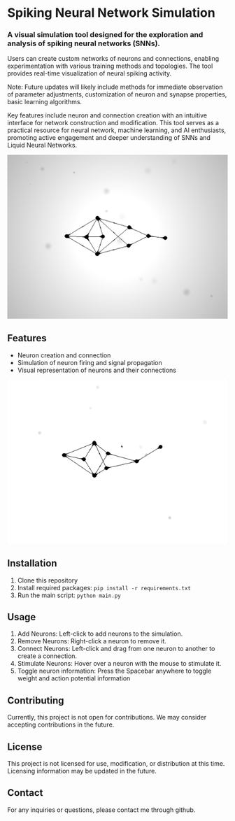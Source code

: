 # Spiking Neural Network Simulation
### A visual simulation tool designed for the exploration and analysis of spiking neural networks (SNNs).

Users can create custom networks of neurons and connections, enabling experimentation with various training methods and topologies. The tool provides real-time visualization of neural spiking activity. 

Note: Future updates will likely include methods for immediate observation of parameter adjustments, customization of neuron and synapse properties, basic learning algorithms.

Key features include neuron and connection creation with an intuitive interface for network construction and modification. This tool serves as a practical resource for neural network, machine learning, and AI enthusiasts, promoting active engagement and deeper understanding of SNNs and Liquid Neural Networks.

![Preview Image](preview.png)

## Features
- Neuron creation and connection
- Simulation of neuron firing and signal propagation
- Visual representation of neurons and their connections

![Preview Image](preview.gif)

## Installation
1. Clone this repository
2. Install required packages: `pip install -r requirements.txt`
3. Run the main script: `python main.py`

## Usage
1. Add Neurons: Left-click to add neurons to the simulation.
2. Remove Neurons: Right-click a neuron to remove it.
3. Connect Neurons: Left-click and drag from one neuron to another to create a connection.
4. Stimulate Neurons: Hover over a neuron with the mouse to stimulate it.
5. Toggle neuron information: Press the Spacebar anywhere to toggle weight and action potential information

## Contributing
Currently, this project is not open for contributions. We may consider accepting contributions in the future.

## License
This project is not licensed for use, modification, or distribution at this time. Licensing information may be updated in the future.

## Contact
For any inquiries or questions, please contact me through github.